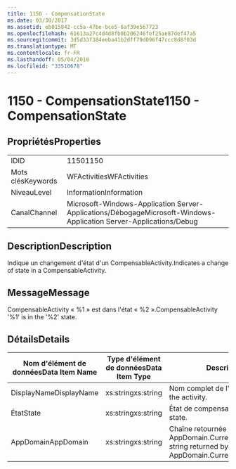 ```yaml
---
title: 1150 - CompensationState
ms.date: 03/30/2017
ms.assetid: eb015842-cc5a-47be-bce5-6af39e567723
ms.openlocfilehash: 61613a27c4d4d8fb0b206246fef25ae87def47a5
ms.sourcegitcommit: 3d5d33f384eeba41b2dff79d096f47ccc8d8f03d
ms.translationtype: MT
ms.contentlocale: fr-FR
ms.lasthandoff: 05/04/2018
ms.locfileid: "33510678"
---
```

# <a name="1150---compensationstate"></a><span data-ttu-id="f0765-102">1150 - CompensationState</span><span class="sxs-lookup"><span data-stu-id="f0765-102">1150 - CompensationState</span></span>
## <a name="properties"></a><span data-ttu-id="f0765-103">Propriétés</span><span class="sxs-lookup"><span data-stu-id="f0765-103">Properties</span></span>  
  
|||  
|-|-|  
|<span data-ttu-id="f0765-104">ID</span><span class="sxs-lookup"><span data-stu-id="f0765-104">ID</span></span>|<span data-ttu-id="f0765-105">1150</span><span class="sxs-lookup"><span data-stu-id="f0765-105">1150</span></span>|  
|<span data-ttu-id="f0765-106">Mots clés</span><span class="sxs-lookup"><span data-stu-id="f0765-106">Keywords</span></span>|<span data-ttu-id="f0765-107">WFActivities</span><span class="sxs-lookup"><span data-stu-id="f0765-107">WFActivities</span></span>|  
|<span data-ttu-id="f0765-108">Niveau</span><span class="sxs-lookup"><span data-stu-id="f0765-108">Level</span></span>|<span data-ttu-id="f0765-109">Information</span><span class="sxs-lookup"><span data-stu-id="f0765-109">Information</span></span>|  
|<span data-ttu-id="f0765-110">Canal</span><span class="sxs-lookup"><span data-stu-id="f0765-110">Channel</span></span>|<span data-ttu-id="f0765-111">Microsoft-Windows-Application Server-Applications/Débogage</span><span class="sxs-lookup"><span data-stu-id="f0765-111">Microsoft-Windows-Application Server-Applications/Debug</span></span>|  
  
## <a name="description"></a><span data-ttu-id="f0765-112">Description</span><span class="sxs-lookup"><span data-stu-id="f0765-112">Description</span></span>  
 <span data-ttu-id="f0765-113">Indique un changement d'état d'un CompensableActivity.</span><span class="sxs-lookup"><span data-stu-id="f0765-113">Indicates a change of state in a CompensableActivity.</span></span>  
  
## <a name="message"></a><span data-ttu-id="f0765-114">Message</span><span class="sxs-lookup"><span data-stu-id="f0765-114">Message</span></span>  
 <span data-ttu-id="f0765-115">CompensableActivity « %1 » est dans l'état « %2 ».</span><span class="sxs-lookup"><span data-stu-id="f0765-115">CompensableActivity '%1' is in the '%2' state.</span></span>  
  
## <a name="details"></a><span data-ttu-id="f0765-116">Détails</span><span class="sxs-lookup"><span data-stu-id="f0765-116">Details</span></span>  
  
|<span data-ttu-id="f0765-117">Nom d'élément de données</span><span class="sxs-lookup"><span data-stu-id="f0765-117">Data Item Name</span></span>|<span data-ttu-id="f0765-118">Type d'élément de données</span><span class="sxs-lookup"><span data-stu-id="f0765-118">Data Item Type</span></span>|<span data-ttu-id="f0765-119">Description</span><span class="sxs-lookup"><span data-stu-id="f0765-119">Description</span></span>|  
|--------------------|--------------------|-----------------|  
|<span data-ttu-id="f0765-120">DisplayName</span><span class="sxs-lookup"><span data-stu-id="f0765-120">DisplayName</span></span>|<span data-ttu-id="f0765-121">xs:string</span><span class="sxs-lookup"><span data-stu-id="f0765-121">xs:string</span></span>|<span data-ttu-id="f0765-122">Nom complet de l'activité.</span><span class="sxs-lookup"><span data-stu-id="f0765-122">The display name of the activity.</span></span>|  
|<span data-ttu-id="f0765-123">État</span><span class="sxs-lookup"><span data-stu-id="f0765-123">State</span></span>|<span data-ttu-id="f0765-124">xs:string</span><span class="sxs-lookup"><span data-stu-id="f0765-124">xs:string</span></span>|<span data-ttu-id="f0765-125">État de compensation.</span><span class="sxs-lookup"><span data-stu-id="f0765-125">The compensation state.</span></span>|  
|<span data-ttu-id="f0765-126">AppDomain</span><span class="sxs-lookup"><span data-stu-id="f0765-126">AppDomain</span></span>|<span data-ttu-id="f0765-127">xs:string</span><span class="sxs-lookup"><span data-stu-id="f0765-127">xs:string</span></span>|<span data-ttu-id="f0765-128">Chaîne retournée par AppDomain.CurrentDomain.FriendlyName.</span><span class="sxs-lookup"><span data-stu-id="f0765-128">The string returned by AppDomain.CurrentDomain.FriendlyName.</span></span>|
